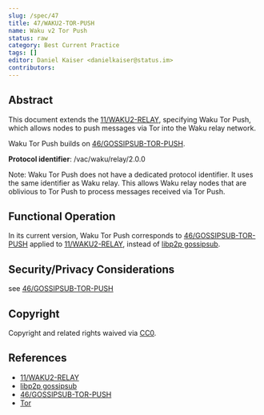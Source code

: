 ```yaml
---
slug: /spec/47
title: 47/WAKU2-TOR-PUSH
name: Waku v2 Tor Push
status: raw
category: Best Current Practice
tags: []
editor: Daniel Kaiser <danielkaiser@status.im>
contributors:
---
```



## Abstract

This document extends the [11/WAKU2-RELAY](/spec/11/), specifying Waku Tor Push,
which allows nodes to push messages via Tor into the Waku relay network.

Waku Tor Push builds on [46/GOSSIPSUB-TOR-PUSH](/spec/46).

**Protocol identifier**: /vac/waku/relay/2.0.0

Note: Waku Tor Push does not have a dedicated protocol identifier.
It uses the same identifier as Waku relay.
This allows Waku relay nodes that are oblivious to Tor Push to process messages received via Tor Push.


## Functional Operation

In its current version, Waku Tor Push corresponds to [46/GOSSIPSUB-TOR-PUSH](/spec/46)
applied to [11/WAKU2-RELAY](/spec/11/),
instead of [libp2p gossipsub](https://github.com/libp2p/specs/blob/master/pubsub/gossipsub/README.md).

## Security/Privacy Considerations

see [46/GOSSIPSUB-TOR-PUSH](/spec/46)

## Copyright

Copyright and related rights waived via [CC0](https://creativecommons.org/publicdomain/zero/1.0/).

## References

* [11/WAKU2-RELAY](/spec/11/)
* [libp2p gossipsub](https://github.com/libp2p/specs/blob/master/pubsub/gossipsub/README.md)
* [46/GOSSIPSUB-TOR-PUSH](/spec/46)
* [Tor](https://www.torproject.org/)



